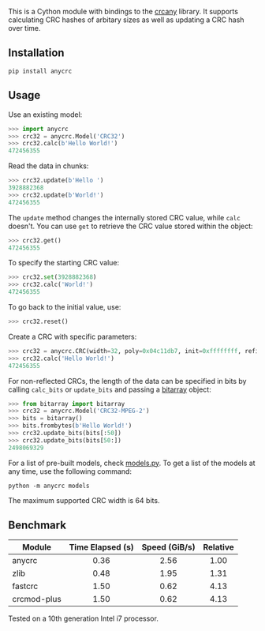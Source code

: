This is a Cython module with bindings to the [crcany](https://github.com/madler/crcany) library. It supports calculating CRC hashes of arbitary sizes as well as updating a CRC hash over time.

## Installation

`pip install anycrc`

## Usage

Use an existing model:

```python
>>> import anycrc
>>> crc32 = anycrc.Model('CRC32')
>>> crc32.calc(b'Hello World!')
472456355
```

Read the data in chunks:

```python
>>> crc32.update(b'Hello ')
3928882368
>>> crc32.update(b'World!')
472456355
```

The `update` method changes the internally stored CRC value, while `calc` doesn't. You can use `get` to retrieve the CRC value stored within the object:

```python
>>> crc32.get()
472456355
```

To specify the starting CRC value:

```python
>>> crc32.set(3928882368)
>>> crc32.calc('World!')
472456355
```

To go back to the initial value, use:

```python
>>> crc32.reset()
```

Create a CRC with specific parameters:

```python
>>> crc32 = anycrc.CRC(width=32, poly=0x04c11db7, init=0xffffffff, refin=True, refout=True, xorout=0xffffffff)
>>> crc32.calc('Hello World!')
472456355
```

For non-reflected CRCs, the length of the data can be specified in bits by calling `calc_bits` or `update_bits` and passing a [bitarray](https://github.com/ilanschnell/bitarray) object:

```python
>>> from bitarray import bitarray
>>> crc32 = anycrc.Model('CRC32-MPEG-2')
>>> bits = bitarray()
>>> bits.frombytes(b'Hello World!')
>>> crc32.update_bits(bits[:50])
>>> crc32.update_bits(bits[50:])
2498069329
```

For a list of pre-built models, check [models.py](https://github.com/marzooqy/anycrc/blob/main/src/anycrc/models.py). To get a list of the models at any time, use the following command:

`python -m anycrc models`

The maximum supported CRC width is 64 bits.

## Benchmark

| Module | Time Elapsed (s) | Speed (GiB/s) | Relative |
|---|:-:|:-:|:-:|
| anycrc | 0.36 | 2.56 | 1.00 |
| zlib | 0.48 | 1.95 | 1.31 |
| fastcrc | 1.50 | 0.62 | 4.13 |
| crcmod-plus | 1.50 | 0.62 | 4.13 |

Tested on a 10th generation Intel i7 processor.

